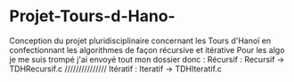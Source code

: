 # Projet-Tours-d-Hano-
Conception du projet pluridisciplinaire concernant les Tours d'Hanoï en confectionnant les algorithmes de façon récursive et itérative
Pour les algo je me suis trompé j'ai envoyé tout mon dossier donc :
Récursif : Recursif -> TDHRecursif.c
/////////////// Itératif : Iteratif -> TDHIteratif.c

